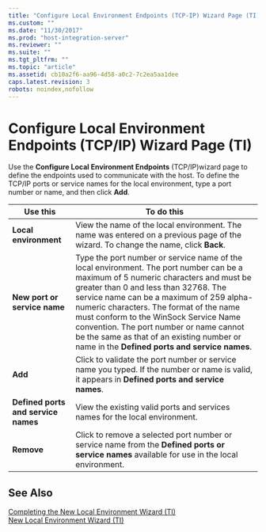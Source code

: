```yaml
---
title: "Configure Local Environment Endpoints (TCP-IP) Wizard Page (TI)1 | Microsoft Docs"
ms.custom: ""
ms.date: "11/30/2017"
ms.prod: "host-integration-server"
ms.reviewer: ""
ms.suite: ""
ms.tgt_pltfrm: ""
ms.topic: "article"
ms.assetid: cb10a2f6-aa96-4d58-a0c2-7c2ea5aa1dee
caps.latest.revision: 3
robots: noindex,nofollow
---
```

# Configure Local Environment Endpoints (TCP/IP) Wizard Page (TI)
Use the **Configure Local Environment Endpoints** (TCP/IP)wizard page to define the endpoints used to communicate with the host. To define the TCP/IP ports or service names for the local environment, type a port number or name, and then click **Add**.  
  
|Use this|To do this|  
|--------------|----------------|  
|**Local environment**|View the name of the local environment. The name was entered on a previous page of the wizard. To change the name, click **Back**.|  
|**New port or service name**|Type the port number or service name of the local environment. The port number can be a maximum of 5 numeric characters and must be greater than 0 and less than 32768. The service name can be a maximum of 259 alpha-numeric characters. The format of the name must conform to the WinSock Service Name convention. The port number or name cannot be the same as that of an existing number or name in the **Defined ports and service names**.|  
|**Add**|Click to validate the port number or service name you typed. If the number or name is valid, it appears in **Defined ports and service names**.|  
|**Defined ports and service names**|View the existing valid ports and services names for the local environment.|  
|**Remove**|Click to remove a selected port number or service name from the **Defined ports or service names** available for use in the local environment.|  
  
## See Also  
 [Completing the New Local Environment Wizard (TI)](../core/completing-the-new-local-environment-wizard-ti-1.md)   
 [New Local Environment Wizard (TI)](../core/new-local-environment-wizard-ti-2.md)